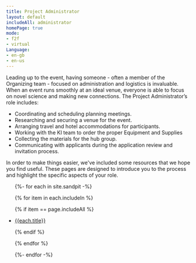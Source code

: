 ```yaml
---
title: Project Administrator
layout: default
includeAll: administrator
homePage: true
mode:
- f2f
- virtual
Language:
- en-gb
- en-us
---
```


Leading up to the event, having someone - often a member of the Organizing team - focused on administration and logistics is invaluable. When an event runs smoothly at an ideal venue, everyone is able to focus on novel science and making new connections. The Project Administrator’s role includes:
 * Coordinating and scheduling planning meetings.
 * Researching and securing a venue for the event.
 * Arranging travel and hotel accommodations for participants.
 * Working with the KI team to order the proper Equipment and Supplies
 * Collecting the materials for the hub group.
 * Communicating with applicants during the application review and invitation process.

In order to make things easier, we've included some resources that we hope you find useful. These pages are designed to introduce you to the process and highlight the specific aspects of your role.
<ul>
{%- for each in site.sandpit -%}

{% for item in each.includeIn %}

{% if item == page.includeAll %}

<li><a href="{{each.url}}">{{each.title}}</a></li>

{% endif %}

{% endfor %}

{%- endfor -%}
</ul>